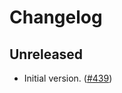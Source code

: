 # Changelog

## Unreleased

- Initial version. ([#439](https://github.com/OpenZeppelin/contracts-wizard/pull/439))
